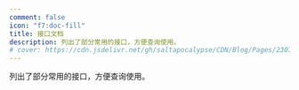 ```yaml
---
comment: false
icon: "f7:doc-fill"
title: 接口文档
description: 列出了部分常用的接口，方便查询使用。
# cover: https://cdn.jsdelivr.net/gh/saltapocalypse/CDN/Blog/Pages/230716/Cover.png
---
```


<!-- more -->

列出了部分常用的接口，方便查询使用。

<div class="catalog-display-container">
  <Catalog base='/apidocs/' />
</div>
